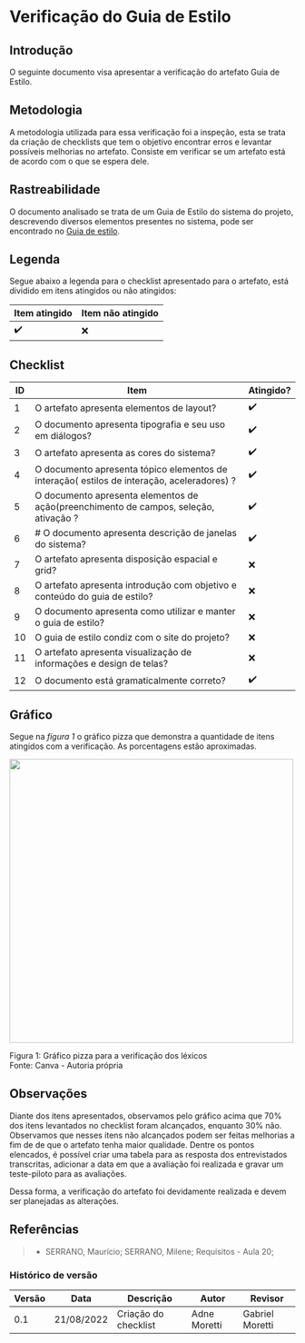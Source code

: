 # Verificação do Guia de Estilo
## Introdução 
O seguinte documento visa apresentar a verificação do artefato Guia de Estilo.

## Metodologia 
A metodologia utilizada para essa verificação foi a inspeção, esta se trata da criação de checklists que tem o objetivo encontrar erros e levantar possíveis melhorias no artefato. Consiste em verificar se um artefato está de acordo com o que se espera dele.

## Rastreabilidade 
O documento analisado se trata de um Guia de Estilo do sistema do projeto, descrevendo diversos elementos presentes no sistema, pode ser encontrado no [Guia de estilo](analiseRequisitos/guiaEstilo.md).

## Legenda
Segue abaixo a legenda para o checklist apresentado para o artefato, está dividido em itens atingidos ou não atingidos: 

| Item atingido | Item não atingido 
| --------------- | -----------------
|  :heavy_check_mark: | :x:

## Checklist

| ID | Item | Atingido?
| -- | ---- | ---------
| 1  | O artefato apresenta elementos de layout? | :heavy_check_mark:
| 2 | O documento apresenta tipografia e seu uso em diálogos? |  :heavy_check_mark:
| 3 | O artefato apresenta as cores do sistema? |  :heavy_check_mark:
| 4 |  O documento apresenta tópico elementos de interação( estilos de interação, aceleradores) ? |  :heavy_check_mark:
| 5 | O documento apresenta elementos de ação(preenchimento de campos, seleção, ativação ? |  :heavy_check_mark:
| 6 | # O documento apresenta descrição de janelas do sistema? |  :heavy_check_mark:
| 7 | O artefato apresenta disposição espacial e grid? | :x:
| 8 | O artefato apresenta introdução com objetivo e conteúdo do guia de estilo? | :x:
| 9 | O documento apresenta como utilizar e manter o guia de estilo? | :x:
| 10 | O guia de estilo condiz com o site do projeto? | :x:
| 11 | O artefato apresenta visualização de informações e design de telas? | :x:
| 12 | O documento está gramaticalmente correto? |  :heavy_check_mark:

## Gráfico

Segue na _figura 1_ o gráfico pizza que demonstra a quantidade de itens atingidos com a verificação. As porcentagens estão aproximadas.

<img src="https://user-images.githubusercontent.com/64036847/185829200-039e8483-ddb9-4789-a07f-103bee7b566d.jpg" width=500px></img>

<figcaption>Figura 1: Gráfico pizza para a verificação dos léxicos</figcaption>

<figcaption>Fonte: Canva - Autoria própria</figcaption> 

## Observações
Diante dos itens apresentados, observamos pelo gráfico acima que 70% dos itens levantados no checklist foram alcançados, enquanto 30% não. Observamos que nesses itens não alcançados podem ser feitas melhorias a fim de de que o artefato tenha maior qualidade. Dentre os pontos elencados, é possível criar uma tabela para as resposta dos entrevistados transcritas, adicionar a data em que a avaliação foi realizada e gravar um teste-piloto para as avaliações.

Dessa forma, a verificação do artefato foi devidamente realizada e devem ser planejadas as alterações.
## Referências

> - SERRANO, Maurício; SERRANO, Milene; Requisitos - Aula 20;

### Histórico de versão

| Versão | Data       | Descrição                                 | Autor        | Revisor |
| ------ | ---------- | ----------------------------------------- | ------------ | -------- |
| 0.1    | 21/08/2022 | Criação do checklist                     | Adne Moretti | Gabriel Moretti
